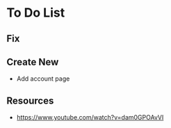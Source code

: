 # To Do List

## Fix

## Create New
* Add account page


## Resources
* https://www.youtube.com/watch?v=dam0GPOAvVI